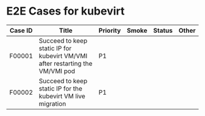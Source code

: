 # E2E Cases for kubevirt

| Case ID | Title                                                                         | Priority | Smoke | Status | Other |
|---------|-------------------------------------------------------------------------------|----------|-------|--------|-------|
| F00001  | Succeed to keep static IP for kubevirt VM/VMI after restarting the VM/VMI pod | P1       |       |        |       | 
| F00002  | Succeed to keep static IP for the kubevirt VM live migration                  | P1       |       |        |       |
